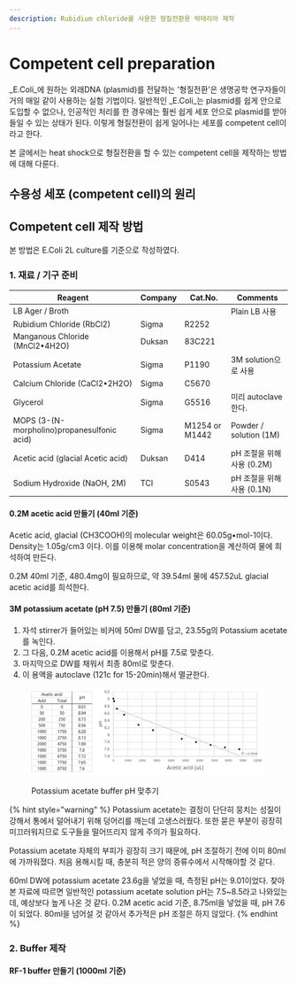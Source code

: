 ```yaml
---
description: Rubidium chloride를 사용한 형질전환용 박테리아 제작
---
```


# Competent cell preparation

_E.Coli_에 원하는 외래DNA (plasmid)를 전달하는 '형질전환'은 생명공학 연구자들이 거의 매일 같이 사용하는 실험 기법이다. 일반적인 _E.Coli_는 plasmid를 쉽게 안으로 도입할 수 없으나, 인공적인 처리를 한 경우에는 훨씬 쉽게 세포 안으로 plasmid를 받아들일 수 있는 상태가 된다. 이렇게 형질전환이 쉽게 일어나는 세포를 competent cell이라고 한다.&#x20;

본 글에서는 heat shock으로 형질전환을 할 수 있는 competent cell을 제작하는 방법에 대해 다룬다.&#x20;

## 수용성 세포 (competent cell)의 원리





## Competent cell 제작 방법

본 방법은 E.Coli 2L culture를 기준으로 작성하였다.&#x20;

### 1. 재료 / 기구 준비

| Reagent                                     | Company | Cat.No.        | Comments               |
| ------------------------------------------- | ------- | -------------- | ---------------------- |
| LB Ager / Broth                             |         |                | Plain LB 사용            |
| Rubidium Chloride (RbCl2)                   | Sigma   | R2252          |                        |
| Manganous Chloride (MnCl2•4H2O)             | Duksan  | 83C221         |                        |
| Potassium Acetate                           | Sigma   | P1190          | 3M solution으로 사용       |
| Calcium Chloride (CaCl2•2H2O)               | Sigma   | C5670          |                        |
| Glycerol                                    | Sigma   | G5516          | 미리 autoclave 한다.       |
| MOPS (3-(N-morpholino)propanesulfonic acid) | Sigma   | M1254 or M1442 | Powder / solution (1M) |
| Acetic acid (glacial Acetic acid)           | Duksan  | D414           | pH 조절을 위해 사용 (0.2M)    |
| Sodium Hydroxide (NaOH, 2M)                 | TCI     | S0543          | pH 조절을 위해 사용 (0.1N)    |

#### 0.2M acetic acid 만들기 (40ml 기준)

Acetic acid, glacial (CH3COOH)의 molecular weight은 60.05g•mol-1이다. Density는 1.05g/cm3 이다. 이를 이용해 molar concentration을 계산하여 물에 희석하여 만든다.&#x20;

0.2M 40ml 기준, 480.4mg이 필요하므로, 약 39.54ml 물에 457.52uL glacial acetic acid를 희석한다.

#### 3M potassium acetate (pH 7.5) 만들기 (80ml 기준)

1. 자석 stirrer가 들어있는 비커에 50ml DW를 담고, 23.55g의 Potassium acetate를 녹인다.&#x20;
2. 그 다음, 0.2M acetic acid를 이용해서 pH를 7.5로 맞춘다.&#x20;
3. 마지막으로 DW를 채워서 최종 80ml로 맞춘다.&#x20;
4. 이 용액을 autoclave (121c for 15-20min)해서 멸균한다.

<figure><img src="../../../.gitbook/assets/Potassium acetate pH.png" alt=""><figcaption><p>Potassium acetate buffer pH 맞추기</p></figcaption></figure>

{% hint style="warning" %}
Potassium acetate는 결정이 단단히 뭉치는 성질이 강해서 통에서 덜어내기 위해 덩어리를 깨는데 고생스러웠다. 또한 묻은 부분이 굉장히 미끄러워지므로 도구들을 떨어뜨리지 않게 주의가 필요하다.

Potassium acetate 자체의 부피가 굉장히 크기 때문에, pH 조절하기 전에 이미 80ml에 가까워졌다. 처음 용해시킬 때, 충분히 적은 양의 증류수에서 시작해야할 것 같다.

60ml DW에 potassium acetate 23.6g을 넣었을 때, 측정된 pH는 9.01이었다. 찾아본 자료에 따르면 일반적인 potassium acetate solution pH는 7.5\~8.5라고 나와있는데, 예상보다 높게 나온 것 같다. 0.2M acetic acid 기준, 8.75ml을 넣었을 때, pH 7.6이 되었다. 80ml을 넘어설 것 같아서 추가적은 pH 조절은 하지 않았다.
{% endhint %}

### 2. Buffer 제작

#### RF-1 buffer 만들기 (1000ml 기준)





